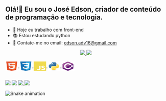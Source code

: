 ## Olá!👋 Eu sou o José Edson, criador de conteúdo de programação e tecnologia.

- 🔭 Hoje eu trabalho com front-end
- 📚 Estou estudando python
- 💌 Contate-me no email: edson.adv16@gmail.com

<div align="center">
  <a href="https://github.com/joseedsondasilva">
  <img height="230em" src="https://github-readme-stats.vercel.app/api?username=joseedsondasilva&show_icons=true&theme=dracula&include_all_commits=true&count_private=true"/>
  <img height="180em" src="https://github-readme-stats.vercel.app/api/top-langs/?username=joseedsondasilva&layout=compact&langs_count=7&theme=dracula"/>
</div>
  
<div style="display: inline_block"><br>
  <img align="center" alt="Rafa-HTML" height="30" width="40" src="https://raw.githubusercontent.com/devicons/devicon/master/icons/html5/html5-original.svg">
  <img align="center" alt="Rafa-CSS" height="30" width="40" src="https://raw.githubusercontent.com/devicons/devicon/master/icons/css3/css3-original.svg">
  <img align="center" alt="Rafa-Js" height="30" width="40" src="https://raw.githubusercontent.com/devicons/devicon/master/icons/javascript/javascript-plain.svg">
  <img align="center" alt="Rafa-Python" height="30" width="40" src="https://raw.githubusercontent.com/devicons/devicon/master/icons/python/python-original.svg">
  <img align="center" alt="Rafa-Csharp" height="30" width="40" src="https://raw.githubusercontent.com/devicons/devicon/master/icons/csharp/csharp-original.svg">
</div>
  
  ##
 
<div> 
 
  <a href="https://www.instagram.com/edson_jsilvaaa18/" target="_blank"><img src="https://img.shields.io/badge/-Instagram-%23E4405F?style=for-the-badge&logo=instagram&logoColor=white" target="_blank"></a>
 	<a href="https://twitter.com/EdsonAdv16" target="_blank"><img src="https://img.shields.io/badge/Twitch-9146FF?style=for-the-badge&logo=twitch&logoColor=white" target="_blank"></a>
  <a href = "mailto:edson.adv16@gmail.com"><img src="https://img.shields.io/badge/-Gmail-%23333?style=for-the-badge&logo=gmail&logoColor=white" target="_blank">
  <a href="https://www.linkedin.com/in/edson-silva-05601a22a/" target="_blank"><img src="https://img.shields.io/badge/-LinkedIn-%230077B5?style=for-the-badge&logo=linkedin&logoColor=white" target="_blank"></a> 
 
  ![Snake animation](https://github.com/joseedsondasilva/joseedsondasilva/blob/output/github-contribution-grid-snake.svg)
 
</div>


